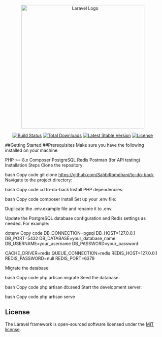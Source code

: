 <p align="center"><a href="https://laravel.com" target="_blank"><img src="https://raw.githubusercontent.com/laravel/art/master/logo-lockup/5%20SVG/2%20CMYK/1%20Full%20Color/laravel-logolockup-cmyk-red.svg" width="400" alt="Laravel Logo"></a></p>

<p align="center">
<a href="https://github.com/laravel/framework/actions"><img src="https://github.com/laravel/framework/workflows/tests/badge.svg" alt="Build Status"></a>
<a href="https://packagist.org/packages/laravel/framework"><img src="https://img.shields.io/packagist/dt/laravel/framework" alt="Total Downloads"></a>
<a href="https://packagist.org/packages/laravel/framework"><img src="https://img.shields.io/packagist/v/laravel/framework" alt="Latest Stable Version"></a>
<a href="https://packagist.org/packages/laravel/framework"><img src="https://img.shields.io/packagist/l/laravel/framework" alt="License"></a>
</p>

##Getting Started
##Prerequisites
Make sure you have the following installed on your machine:

PHP >= 8.x
Composer
PostgreSQL
Redis
Postman (for API testing)
Installation Steps
Clone the repository:

bash
Copy code
git clone https://github.com/SahbiRomdhani/to-do-back
Navigate to the project directory:

bash
Copy code
cd to-do-back
Install PHP dependencies:

bash
Copy code
composer install
Set up your .env file:

Duplicate the .env.example file and rename it to .env

Update the PostgreSQL database configuration and Redis settings as needed. For example:

dotenv
Copy code
DB_CONNECTION=pgsql
DB_HOST=127.0.0.1
DB_PORT=5432
DB_DATABASE=your_database_name
DB_USERNAME=your_username
DB_PASSWORD=your_password

CACHE_DRIVER=redis
QUEUE_CONNECTION=redis
REDIS_HOST=127.0.0.1
REDIS_PASSWORD=null
REDIS_PORT=6379

Migrate the database:

bash
Copy code
php artisan migrate
Seed the database:

bash
Copy code
php artisan db:seed
Start the development server:

bash
Copy code
php artisan serve

## License

The Laravel framework is open-sourced software licensed under the [MIT license](https://opensource.org/licenses/MIT).
